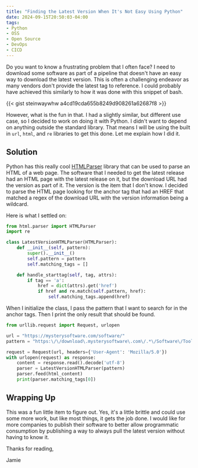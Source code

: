 ```yaml
---
title: "Finding the Latest Version When It's Not Easy Using Python"
date: 2024-09-15T20:50:03-04:00
tags:
- Python
- OSS
- Open Source
- DevOps
- CICD
---
```


Do you want to know a frustrating problem that I often face? I need to download some software as part of a pipeline that doesn't have an easy way to download the latest version. This is often a challenging endeavor as many vendors don't provide the latest tag to reference. I could probably have achieved this similarly to how it was done with this snippet of bash.

{{< gist steinwaywhw a4cd19cda655b8249d908261a62687f8 >}}

However, what is the fun in that. I had a slightly similar, but different use case, so I decided to work on doing it with Python. I didn't want to depend on anything outside the standard library. That means I will be using the built in `url`, `html`, and `re` libraries to get this done. Let me explain how I did it. 

## Solution

Python has this really cool [HTMLParser](https://docs.python.org/3/library/html.parser.html) library that can be used to parse an HTML of a web page. The software that I needed to get the latest release had an HTML page with the latest release on it, but the download URL had the version as part of it. The version is the item that I don't know. I decided to parse the HTML page looking for the anchor tag that had an HREF that matched a regex of the download URL with the version information being a wildcard.

Here is what I settled on:

```Python
from html.parser import HTMLParser
import re

class LatestVersionHTMLParser(HTMLParser):
    def __init__(self, pattern):
        super().__init__()
        self.pattern = pattern
        self.matching_tags = []

    def handle_starttag(self, tag, attrs):
        if tag == 'a':
            href = dict(attrs).get('href')
            if href and re.match(self.pattern, href):
                self.matching_tags.append(href)
```

When I initialize the class, I pass the pattern that I want to search for in the anchor tags. Then I print the only result that should be found.

```Python
from urllib.request import Request, urlopen

url = "https://mysterysoftware.com/software/"
pattern = "https:\/\/download\.mysterysoftware\.com\/.*\/Software\/ToolOne\-.*\.zip"

request = Request(url, headers={'User-Agent': 'Mozilla/5.0'})
with urlopen(request) as response:
    content = response.read().decode('utf-8')
    parser = LatestVersionHTMLParser(pattern)
    parser.feed(html_content)
    print(parser.matching_tags[0])
```

## Wrapping Up

This was a fun little item to figure out. Yes, it's a little brittle and could use some more work, but like most things, it gets the job done. I would like for more companies to publish their software to better allow programmatic consumption by publishing a way to always pull the latest version without having to know it.

Thanks for reading,

Jamie